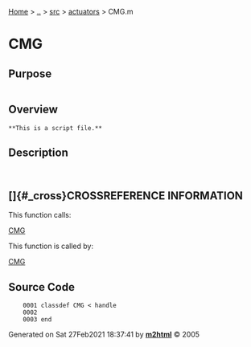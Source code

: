 [Home](../../../../index.html) \> [..](#) \> [src](#) \>
[actuators](index.md) \> CMG.m



# CMG

## Purpose 

``` 
```

## Overview 

``` 
**This is a script file.**
```

## Description 

```
 

```

## []{#_cross}CROSSREFERENCE INFORMATION 

This function calls:

   [CMG](CMG.md)

This function is called by:

   [CMG](CMG.md)

## Source Code 

```
    0001 classdef CMG < handle
    0002     
    0003 end
```



Generated on Sat 27Feb2021 18:37:41 by
**[m2html](http://www.artefact.tk/software/matlab/m2html/ "Matlab Documentation in HTML")**
© 2005